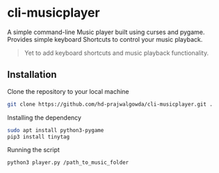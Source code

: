 # cli-musicplayer
A simple command-line Music player built using curses and pygame. Provides simple keyboard Shortcuts to control your music playback.

>Yet to add keyboard shortcuts and music playback functionality. 

## Installation
Clone the repository to your local machine
```bash
git clone https://github.com/hd-prajwalgowda/cli-musicplayer.git .

```
Installing the dependency
```bash
sudo apt install python3-pygame
pip3 install tinytag

``` 
Running the script
```bash
python3 player.py /path_to_music_folder
```
 
